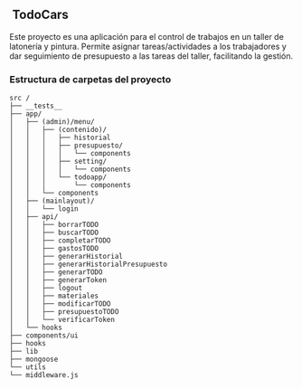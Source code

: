 ##  TodoCars

Este proyecto es una aplicación para el control de trabajos en un taller de latonería y pintura. Permite asignar tareas/actividades a los trabajadores y dar seguimiento de presupuesto a las tareas del taller, facilitando la gestión. 
  
### Estructura de carpetas del proyecto

```plaintext
src /
├── __tests__
├── app/
│   ├── (admin)/menu/
│   │   ├── (contenido)/
│   │   │   ├── historial
│   │   │   ├── presupuesto/
│   │   │   │   └── components
│   │   │   ├── setting/
│   │   │   │   └── components
│   │   │   └── todoapp/
│   │   │       └── components
│   │   └── components
│   ├── (mainlayout)/
│   │   └── login
│   ├── api/
│   │   ├── borrarTODO
│   │   ├── buscarTODO
│   │   ├── completarTODO
│   │   ├── gastosTODO
│   │   ├── generarHistorial
│   │   ├── generarHistorialPresupuesto
│   │   ├── generarTODO
│   │   ├── generarToken
│   │   ├── logout
│   │   ├── materiales
│   │   ├── modificarTODO
│   │   ├── presupuestoTODO
│   │   └── verificarToken
│   └── hooks
├── components/ui
├── hooks
├── lib
├── mongoose
└── utils
└── middleware.js
```
